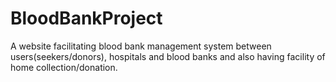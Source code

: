 # BloodBankProject
A website facilitating blood bank management system between users(seekers/donors), hospitals and blood banks and also having facility of home collection/donation.
